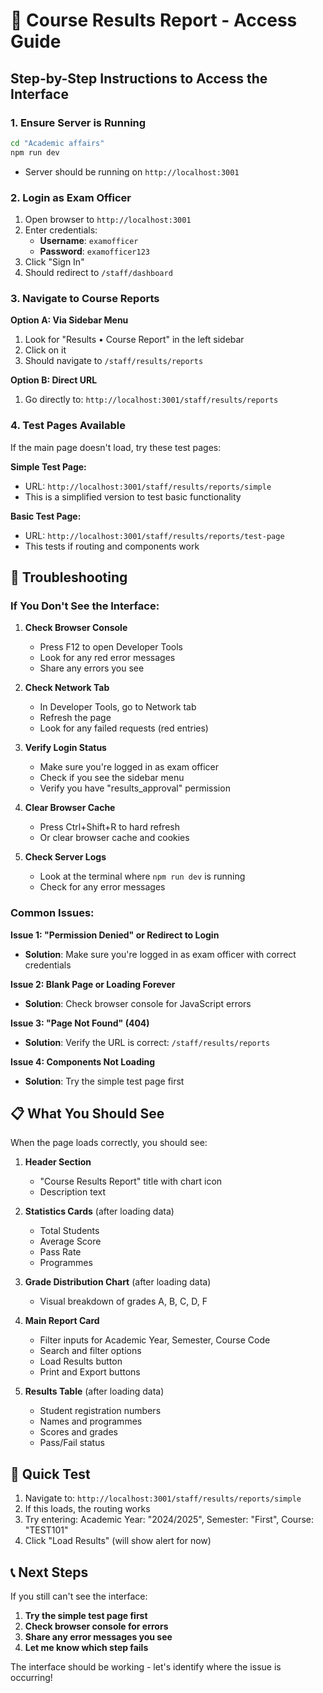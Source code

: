 # 🎯 Course Results Report - Access Guide

## Step-by-Step Instructions to Access the Interface

### 1. **Ensure Server is Running**
```bash
cd "Academic affairs"
npm run dev
```
- Server should be running on `http://localhost:3001`

### 2. **Login as Exam Officer**
1. Open browser to `http://localhost:3001`
2. Enter credentials:
   - **Username**: `examofficer`
   - **Password**: `examofficer123`
3. Click "Sign In"
4. Should redirect to `/staff/dashboard`

### 3. **Navigate to Course Reports**
**Option A: Via Sidebar Menu**
1. Look for "Results • Course Report" in the left sidebar
2. Click on it
3. Should navigate to `/staff/results/reports`

**Option B: Direct URL**
1. Go directly to: `http://localhost:3001/staff/results/reports`

### 4. **Test Pages Available**
If the main page doesn't load, try these test pages:

**Simple Test Page:**
- URL: `http://localhost:3001/staff/results/reports/simple`
- This is a simplified version to test basic functionality

**Basic Test Page:**
- URL: `http://localhost:3001/staff/results/reports/test-page`
- This tests if routing and components work

## 🔧 Troubleshooting

### If You Don't See the Interface:

1. **Check Browser Console**
   - Press F12 to open Developer Tools
   - Look for any red error messages
   - Share any errors you see

2. **Check Network Tab**
   - In Developer Tools, go to Network tab
   - Refresh the page
   - Look for any failed requests (red entries)

3. **Verify Login Status**
   - Make sure you're logged in as exam officer
   - Check if you see the sidebar menu
   - Verify you have "results_approval" permission

4. **Clear Browser Cache**
   - Press Ctrl+Shift+R to hard refresh
   - Or clear browser cache and cookies

5. **Check Server Logs**
   - Look at the terminal where `npm run dev` is running
   - Check for any error messages

### Common Issues:

**Issue 1: "Permission Denied" or Redirect to Login**
- **Solution**: Make sure you're logged in as exam officer with correct credentials

**Issue 2: Blank Page or Loading Forever**
- **Solution**: Check browser console for JavaScript errors

**Issue 3: "Page Not Found" (404)**
- **Solution**: Verify the URL is correct: `/staff/results/reports`

**Issue 4: Components Not Loading**
- **Solution**: Try the simple test page first

## 📋 What You Should See

When the page loads correctly, you should see:

1. **Header Section**
   - "Course Results Report" title with chart icon
   - Description text

2. **Statistics Cards** (after loading data)
   - Total Students
   - Average Score
   - Pass Rate
   - Programmes

3. **Grade Distribution Chart** (after loading data)
   - Visual breakdown of grades A, B, C, D, F

4. **Main Report Card**
   - Filter inputs for Academic Year, Semester, Course Code
   - Search and filter options
   - Load Results button
   - Print and Export buttons

5. **Results Table** (after loading data)
   - Student registration numbers
   - Names and programmes
   - Scores and grades
   - Pass/Fail status

## 🎯 Quick Test

1. Navigate to: `http://localhost:3001/staff/results/reports/simple`
2. If this loads, the routing works
3. Try entering: Academic Year: "2024/2025", Semester: "First", Course: "TEST101"
4. Click "Load Results" (will show alert for now)

## 📞 Next Steps

If you still can't see the interface:

1. **Try the simple test page first**
2. **Check browser console for errors**
3. **Share any error messages you see**
4. **Let me know which step fails**

The interface should be working - let's identify where the issue is occurring!